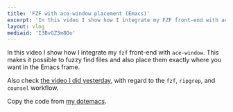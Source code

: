 ```yaml
---
title: 'FZF with ace-window placement (Emacs)'
excerpt: 'In this video I show how I integrate my FZF front-end with ace-window.  Fuzzy find files and place them where you want in the Emacs frame.'
layout: vlog
mediaid: 'I3BvGZ3m8Oo'
---
```


In this video I show how I integrate my `fzf` front-end with
`ace-window`.  This makes it possible to fuzzy find files and also place
them exactly where you want in the Emacs frame.

Also check [the video I did
yesterday](https://protesilaos.com/codelog/2019-12-15-emacs-ivy-fzf-rg/),
with regard to the `fzf`, `ripgrep`, and `counsel` workflow.

Copy the code from [my dotemacs](https://protesilaos.com/emacs/dotemacs).
